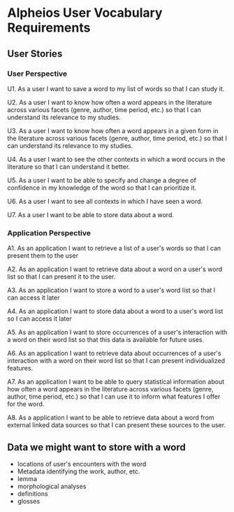 # Alpheios User Vocabulary Requirements

## User Stories

### User Perspective

U1. As a user I want to save a word to my list of words so that I can study it.

U2. As a user I want to know how often a word appears in the literature across various facets (genre, author, time period, etc.) so that I can understand its relevance to my studies.

U3. As a user I want to know how often a word appears in a given form in the literature across various facets (genre, author, time period, etc.) so that I can understand its relevance to my studies.

U4. As a user I want to see the other contexts in which a word occurs in the literature so that I can understand it better.

U5. As a user I want to be able to specify and change a degree of confidence in my knowledge of the word so that I can prioritize it.

U6. As a user I want to see all contexts in which I have seen a word.

U7. As a user I want to be able to store data about a word.

### Application Perspective

A1. As an application I want to retrieve a list of a user's words so that I can present them to the user

A2. As an application I want to retrieve data about a word on a user's word list so that I can present it to the user.

A3. As an application I want to store a word to a user's word list so that I can access it later

A4. As an application I want to store data about a word to a user's word list so I can access it later

A5. As an application I want to store occurrences of a user's interaction with a word on their word list so that this data is available for future uses.

A6. As an application I want to retrieve data about occurrences of a user's interaction with a word on their word list so that I can present individualized features.

A7. As an application I want to be able to query statistical information about how often a word appears in the literature across various facets (genre, author, time period, etc.) so that I can use it to inform what features I offer for the word.

A8. As a application I want to be able to retrieve data about a word from external linked data sources so that I can present these sources to the user.

## Data we might want to store with a word

* locations of user's encounters with the word
* Metadata identifying the work, author, etc.
* lemma
* morphological analyses
* definitions
* glosses

